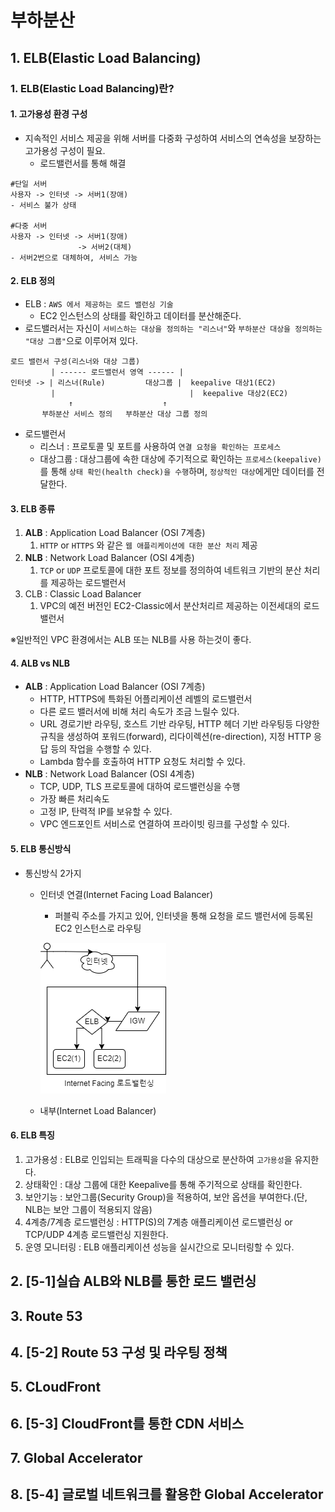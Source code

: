 # 부하분산
## 1. ELB(Elastic Load Balancing)
### 1. ELB(Elastic Load Balancing)란?
#### 1. 고가용성 환경 구성
- 지속적인 서비스 제공을 위해 서버를 다중화 구성하여 서비스의 연속성을 보장하는 고가용성 구성이 필요.
  - 로드밸런서를 통해 해결
````
#단일 서버
사용자 -> 인터넷 -> 서버1(장애)
- 서비스 불가 상태 

#다중 서버 
사용자 -> 인터넷 -> 서버1(장애)
               -> 서버2(대체)
- 서버2번으로 대체하여, 서비스 가능
````

#### 2. ELB 정의
- ELB : `AWS 에서 제공하는 로드 밸런싱 기술`
  - EC2 인스턴스의 상태를 확인하고 데이터를 분산해준다.
- 로드밸러서는 자신이 `서비스하는 대상을 정의하는 "리스너"`와 `부하분산 대상을 정의하는 "대상 그룹"`으로 이루어져 있다.
````
로드 밸런서 구성(리스너와 대상 그룹)
         | ------ 로드밸런서 영역 ------ |  
인터넷 -> | 리스너(Rule)         대상그룹 |  keepalive 대상1(EC2) 
         |                              |  keepalive 대상2(EC2)
             ↑                    ↑      
       부하분산 서비스 정의   부하분산 대상 그룹 정의
````
- 로드밸런서
  - 리스너 : 프로토콜 및 포트를 사용하여 `연결 요청을 확인하는 프로세스`
  - 대상그룹 : 대상그룹에 속한 대상에 주기적으로 확인하는 `프로세스(keepalive)`를 통해 `상태 확인(health check)을 수행`하며, `정상적인 대상`에게만 데이터를 전달한다.

#### 3. ELB 종류
1. **ALB** : Application Load Balancer (OSI 7계층)
   1. `HTTP` or `HTTPS` 와 같은 `웹 애플리케이션에 대한 분산 처리` 제공
2. **NLB** : Network Load Balancer (OSI 4계층)
   1. `TCP` or `UDP` 프로토콜에 대한 포트 정보를 정의하여 네트워크 기반의 분산 처리를 제공하는 로드밸런서
3. CLB : Classic Load Balancer
   1. VPC의 예전 버전인 EC2-Classic에서 분산처리르 제공하는 이전세대의 로드밸런서

※일반적인 VPC 환경에서는 ALB 또는 NLB를 사용 하는것이 좋다.

#### 4. ALB vs NLB
- **ALB** : Application Load Balancer (OSI 7계층)
  - HTTP, HTTPS에 특화된 어플리케이션 레벨의 로드밸런서
  - 다른 로드 밸러서에 비해 처리 속도가 조금 느릴수 있다.
  - URL 경로기반 라우팅, 호스트 기반 라우팅, HTTP 헤더 기반 라우팅등 다양한 규칙을 생성하여 포워드(forward), 리다이렉션(re-direction), 지정 HTTP 응답 등의 작업을 수행할 수 있다.
  - Lambda 함수를 호출하여 HTTP 요청도 처리할 수 있다.
- **NLB** : Network Load Balancer (OSI 4계층)
  - TCP, UDP, TLS 프로토콜에 대하여 로드밸런싱을 수행
  - 가장 빠른 처리속도
  - 고정 IP, 탄력적 IP를 보유할 수 있다.
  - VPC 엔드포인트 서비스로 연결하여 프라이빗 링크를 구성할 수 있다.

#### 5. ELB 통신방식
- 통신방식 2가지
  - 인터넷 연결(Internet Facing Load Balancer)
    - 퍼블릭 주소를 가지고 있어, 인터넷을 통해 요청을 로드 밸런서에 등록된 EC2 인스턴스로 라우팅
    
     ![1](/images/ch5/1.png)
  - 내부(Internet Load Balancer)

#### 6. ELB 특징
1. 고가용성 : ELB로 인입되는 트래픽을 다수의 대상으로 분산하여 `고가용성`을 유지한다.
2. 상태확인 : 대상 그룹에 대한 Keepalive를 통해 주기적으로 상태를 확인한다.
3. 보안기능 : 보안그룹(Security Group)을 적용하여, 보안 옵션을 부여한다.(단, NLB는 보안 그룹이 적용되지 않음)
4. 4계층/7계층 로드밸런싱 : HTTP(S)의 7계층 애플리케이션 로드밸런싱 or TCP/UDP 4계층 로드밸런싱 지원한다.
5. 운영 모니터링 : ELB 애플리케이션 성능을 실시간으로 모니터링할 수 있다.

## 2. [5-1]실습 ALB와 NLB를 통한 로드 밸런싱
## 3. Route 53
## 4. [5-2] Route 53 구성 및 라우팅 정책
## 5. CLoudFront
## 6. [5-3] CloudFront를 통한 CDN 서비스
## 7. Global Accelerator
## 8. [5-4] 글로벌 네트워크를 활용한 Global Accelerator
